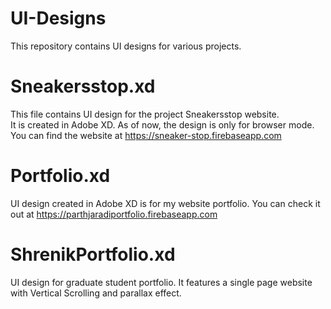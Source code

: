 # UI-Designs
This repository contains UI designs for various projects.
# Sneakersstop.xd
This file contains UI design for the project Sneakersstop website.<br/>
It is created in Adobe XD. As of now, the design is only for browser mode.<br/>
You can find the website at https://sneaker-stop.firebaseapp.com

# Portfolio.xd
UI design created in Adobe XD is for my website portfolio.
You can check it out at https://parthjaradiportfolio.firebaseapp.com

# ShrenikPortfolio.xd
UI design for graduate student portfolio. It features a single page website <br/>
with Vertical Scrolling and parallax effect.
